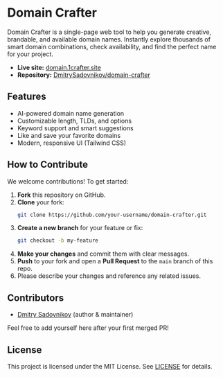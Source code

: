 # Domain Crafter

Domain Crafter is a single-page web tool to help you generate creative, brandable, and available domain names. Instantly explore thousands of smart domain combinations, check availability, and find the perfect name for your project.

- **Live site:** [domain.1crafter.site](https://domain.1crafter.site)
- **Repository:** [DmitrySadovnikov/domain-crafter](https://github.com/DmitrySadovnikov/domain-crafter)

## Features
- AI-powered domain name generation
- Customizable length, TLDs, and options
- Keyword support and smart suggestions
- Like and save your favorite domains
- Modern, responsive UI (Tailwind CSS)

## How to Contribute

We welcome contributions! To get started:

1. **Fork** this repository on GitHub.
2. **Clone** your fork:
   ```sh
   git clone https://github.com/your-username/domain-crafter.git
   ```
3. **Create a new branch** for your feature or fix:
   ```sh
   git checkout -b my-feature
   ```
4. **Make your changes** and commit them with clear messages.
5. **Push** to your fork and open a **Pull Request** to the `main` branch of this repo.
6. Please describe your changes and reference any related issues.

## Contributors

- [Dmitry Sadovnikov](https://github.com/DmitrySadovnikov) (author & maintainer)

Feel free to add yourself here after your first merged PR!

## License

This project is licensed under the MIT License. See [LICENSE](./LICENSE) for details.
